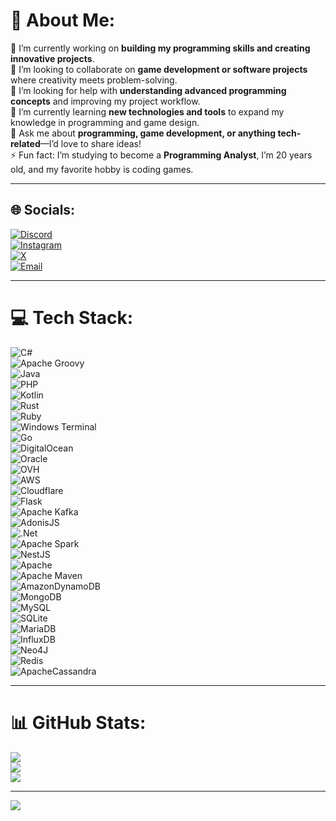 # 💫 About Me:
🔭 I’m currently working on **building my programming skills and creating innovative projects**.  
👯 I’m looking to collaborate on **game development or software projects** where creativity meets problem-solving.  
🤝 I’m looking for help with **understanding advanced programming concepts** and improving my project workflow.  
🌱 I’m currently learning **new technologies and tools** to expand my knowledge in programming and game design.  
💬 Ask me about **programming, game development, or anything tech-related**—I’d love to share ideas!  
⚡ Fun fact: I’m studying to become a **Programming Analyst**, I’m 20 years old, and my favorite hobby is coding games.

---

## 🌐 Socials:
[![Discord](https://img.shields.io/badge/Discord-%237289DA.svg?logo=discord&logoColor=white)](https://discord.gg/ZSyPHgxWzY)  
[![Instagram](https://img.shields.io/badge/Instagram-%23E4405F.svg?logo=Instagram&logoColor=white)](https://instagram.com/franvxoo)  
[![X](https://img.shields.io/badge/X-black.svg?logo=X&logoColor=white)](https://x.com/m4thsw)  
[![Email](https://img.shields.io/badge/Email-D14836?logo=gmail&logoColor=white)](mailto:francisco.soportes@gmail.com)

---

# 💻 Tech Stack:
![C#](https://img.shields.io/badge/c%23-%23239120.svg?style=for-the-badge&logo=csharp&logoColor=white)  
![Apache Groovy](https://img.shields.io/badge/Apache%20Groovy-4298B8.svg?style=for-the-badge&logo=Apache+Groovy&logoColor=white)  
![Java](https://img.shields.io/badge/java-%23ED8B00.svg?style=for-the-badge&logo=openjdk&logoColor=white)  
![PHP](https://img.shields.io/badge/php-%23777BB4.svg?style=for-the-badge&logo=php&logoColor=white)  
![Kotlin](https://img.shields.io/badge/kotlin-%237F52FF.svg?style=for-the-badge&logo=kotlin&logoColor=white)  
![Rust](https://img.shields.io/badge/rust-%23000000.svg?style=for-the-badge&logo=rust&logoColor=white)  
![Ruby](https://img.shields.io/badge/ruby-%23CC342D.svg?style=for-the-badge&logo=ruby&logoColor=white)  
![Windows Terminal](https://img.shields.io/badge/Windows%20Terminal-%234D4D4D.svg?style=for-the-badge&logo=windows-terminal&logoColor=white)  
![Go](https://img.shields.io/badge/go-%2300ADD8.svg?style=for-the-badge&logo=go&logoColor=white)  
![DigitalOcean](https://img.shields.io/badge/DigitalOcean-%230167ff.svg?style=for-the-badge&logo=digitalOcean&logoColor=white)  
![Oracle](https://img.shields.io/badge/Oracle-F80000?style=for-the-badge&logo=oracle&logoColor=white)  
![OVH](https://img.shields.io/badge/ovh-%23123F6D.svg?style=for-the-badge&logo=ovh&logoColor=#123F6D)  
![AWS](https://img.shields.io/badge/AWS-%23FF9900.svg?style=for-the-badge&logo=amazon-aws&logoColor=white)  
![Cloudflare](https://img.shields.io/badge/Cloudflare-F38020?style=for-the-badge&logo=Cloudflare&logoColor=white)  
![Flask](https://img.shields.io/badge/flask-%23000.svg?style=for-the-badge&logo=flask&logoColor=white)  
![Apache Kafka](https://img.shields.io/badge/Apache%20Kafka-000?style=for-the-badge&logo=apachekafka)  
![AdonisJS](https://img.shields.io/badge/adonisjs-%23220052.svg?style=for-the-badge&logo=adonisjs&logoColor=white)  
![.Net](https://img.shields.io/badge/.NET-5C2D91?style=for-the-badge&logo=.net&logoColor=white)  
![Apache Spark](https://img.shields.io/badge/Apache%20Spark-FDEE21?style=for-the-badge&logo=apachespark&logoColor=black)  
![NestJS](https://img.shields.io/badge/nestjs-%23E0234E.svg?style=for-the-badge&logo=nestjs&logoColor=white)  
![Apache](https://img.shields.io/badge/apache-%23D42029.svg?style=for-the-badge&logo=apache&logoColor=white)  
![Apache Maven](https://img.shields.io/badge/Apache%20Maven-C71A36?style=for-the-badge&logo=Apache%20Maven&logoColor=white)  
![AmazonDynamoDB](https://img.shields.io/badge/Amazon%20DynamoDB-4053D6?style=for-the-badge&logo=Amazon%20DynamoDB&logoColor=white)  
![MongoDB](https://img.shields.io/badge/MongoDB-%234ea94b.svg?style=for-the-badge&logo=mongodb&logoColor=white)  
![MySQL](https://img.shields.io/badge/mysql-4479A1.svg?style=for-the-badge&logo=mysql&logoColor=white)  
![SQLite](https://img.shields.io/badge/sqlite-%2307405e.svg?style=for-the-badge&logo=sqlite&logoColor=white)  
![MariaDB](https://img.shields.io/badge/MariaDB-003545?style=for-the-badge&logo=mariadb&logoColor=white)  
![InfluxDB](https://img.shields.io/badge/InfluxDB-22ADF6?style=for-the-badge&logo=InfluxDB&logoColor=white)  
![Neo4J](https://img.shields.io/badge/Neo4j-008CC1?style=for-the-badge&logo=neo4j&logoColor=white)  
![Redis](https://img.shields.io/badge/redis-%23DD0031.svg?style=for-the-badge&logo=redis&logoColor=white)  
![ApacheCassandra](https://img.shields.io/badge/cassandra-%231287B1.svg?style=for-the-badge&logo=apache-cassandra&logoColor=white)

---

# 📊 GitHub Stats:
![](https://github-readme-stats.vercel.app/api?username=mathssw&theme=catppuccin_mocha&hide_border=false&include_all_commits=true&count_private=true)  
![](https://nirzak-streak-stats.vercel.app/?user=mathssw&theme=catppuccin_mocha&hide_border=false)  
![](https://github-readme-stats.vercel.app/api/top-langs/?username=mathssw&theme=catppuccin_mocha&hide_border=false&include_all_commits=true&count_private=true&layout=compact)

---

[![](https://visitcount.itsvg.in/api?id=mathssw&icon=0&color=0)](https://visitcount.itsvg.in)
